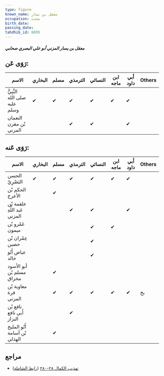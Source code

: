 ```yaml
---
type: figure
known_name: معقل بن يسار
occupation: محدث
birth_date:
passing_date:
tahdhib_id: 6095
---
```

##### معقل بن يسار المزني أبو علي البصري صحابي

## رَوَى عَن:
| الاسم                         | البخاري | مسلم | الترمذي | النسائي | ابن ماجه | أبي داود | Others |
| ----------------------------- | ------- | ---- | ------- | ------- | -------- | -------- | ------ |
| النَّبِيُّ صلى الله عليه وسلم | ✔       | ✔    | ✔       | ✔       | ✔        | ✔        |        |
| النعمان بْن مقرن المزني       |         |      | ✔       | ✔       |          | ✔        |        |
## رَوَى عَنه:
| الاسم                         | البخاري | مسلم | الترمذي | النسائي | ابن ماجه | أبي داود | Others |
| ----------------------------- | ------- | ---- | ------- | ------- | -------- | -------- | ------ |
| الحسن البَصْرِيّ              | ✔       | ✔    | ✔       | ✔       | ✔        | ✔        |        |
| الحكم بْن الأعرج              |         | ✔    |         |         |          |          |        |
| علقمة بْن عَبد اللَّهِ المزني |         |      | ✔       | ✔       |          | ✔        |        |
| عَمْرو بْن ميمون              |         |      |         | ✔       | ✔        |          |        |
| عِمْران بْن حصين              |         |      |         | ✔       |          |          |        |
| عياض أَبُو خالد               |         |      |         | ✔       |          |          |        |
| أبو الأسود مسلم بْن مخراق     |         | ✔    |         |         |          |          |        |
| معاوية بْن قرة المزني         |         | ✔    | ✔       | ✔       | ✔        | ✔        | بخ     |
| نافع بْن أَبي نافع البزاز     |         |      | ✔       |         |          |          |        |
| أَبُو المليح بْن أسامة الهذلي |         | ✔    |         |         |          |          |        |
## مراجع
- [تهذيب الكمال ٢٨-٢٨٠](obsidian://open?vault=Tahdhib-al-Kamal&file=Figures/٦٠٩٥-معقل%20بن%20يسار%20المزني%20أبو%20علي%20البصري%20صحابي) ([رابط الشاملة](https://shamela.ws/book/3722/15255))